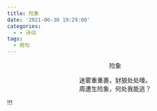 ```yaml
---
title: 险象
date: '2021-06-30 19:29:00'
categories:
  - - 诗词
tags:
  - 绝句
---
```

<p align="center">险象</p> 
<p align="center">迷雾重重裹，豺狼处处嚎。</br>
周遭生险象，何处我能逃？</p>
!!!

